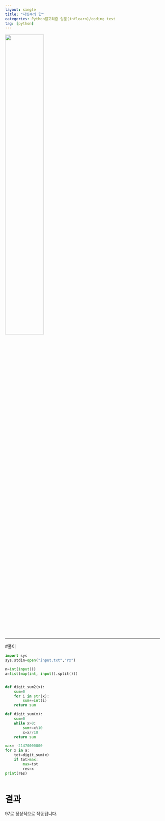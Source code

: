```yaml
---
layout: single
title: "자릿수의 합"
categories: Python알고리즘 입문(inflearn)/coding test
tag: [python]
---
```



<image src="https://user-images.githubusercontent.com/81250039/213105912-2f264bd4-7a4e-4351-b159-81dee9cc250c.png" width="50%" height="50%">

<hr>
#풀이 

```python
import sys
sys.stdin=open("input.txt","rx")

n=int(input())
a=list(map(int, input().split()))


def digit_sum2(x):
    sum=0
    for i in str(x):
        sum+=int(i)
    return sum

def digit_sum(x):
    sum=0
    while x>0:
        sum+=x%10
        x=x//10
    return sum

max= -21470000000
for x in a:
    tot=digit_sum(x)
    if tot>max:
        max=tot
        res=x
print(res)
    
```
# 결과
  97로 정상적으로 작동됩니다.

